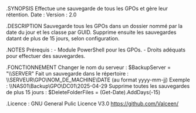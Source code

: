 .SYNOPSIS
    Effectue une sauvegarde de tous les GPOs et gère leur rétention.
    Date    : 
    Version : 2.0

.DESCRIPTION
    Sauvegarde tous les GPOs dans un dossier nommé par la date du jour et les classe par GUID.
    Supprime ensuite les sauvegardes datant de plus de 15 jours, selon configuration.

.NOTES
    Prérequis :
    - Module PowerShell pour les GPOs.
    - Droits adéquats pour effectuer des sauvegardes.

.FONCTIONNEMENT
    Changer le nom du serveur :
    $BackupServer = "\\\\SERVER"
    Fait un sauvegarde dans le répertoire :
    \\\\SERVEUR\\GPO\\NOM_DE_MACHINE\\DATE (au format yyyy-mm-jj)
    Exemple :
    \\\\NAS01\\Backup\\GPO\\DC01\\2025-04-29
    Supprime toutes les sauvegardes de plus 15 jours :
    $DeleteFolderFiles = (Get-Date).AddDays(-15)

.Licence :
    GNU General Pulic Licence V3.0
    https://github.com/Valceen/

